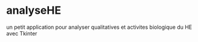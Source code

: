 # analyseHE
un petit application pour analyser qualitatives et activites biologique du HE avec Tkinter
